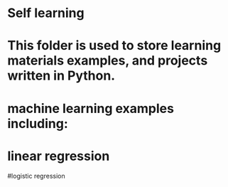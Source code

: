 # Self learning
# This folder is used to store learning materials examples, and projects written in Python.
# machine learning examples including:
 # linear regression
 #logistic regression
 #
 
